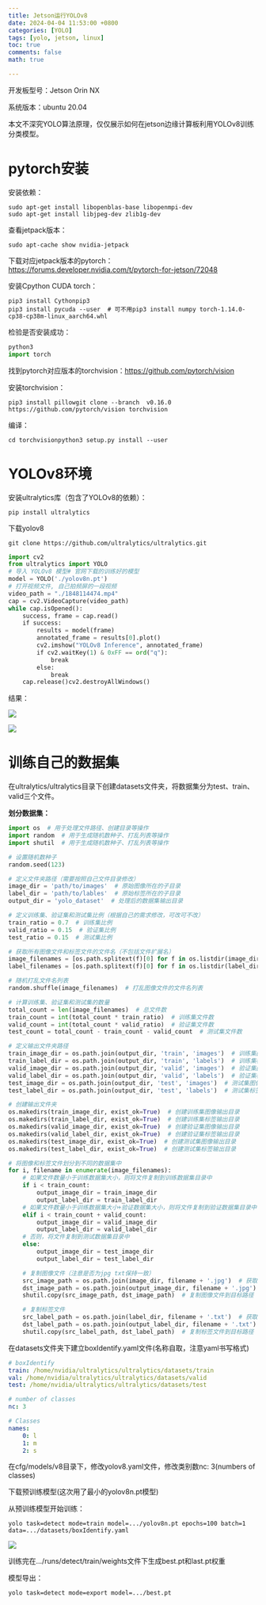 ```yaml
---
title: Jetson运行YOLOv8
date: 2024-04-04 11:53:00 +0800
categories: [YOLO]
tags: [yolo, jetson, linux]
toc: true 
comments: false
math: true

---
```


开发板型号：Jetson Orin NX

系统版本：ubuntu 20.04

本文不深究YOLO算法原理，仅仅展示如何在jetson边缘计算板利用YOLOv8训练分类模型。

# pytorch安装

安装依赖：

```shell
sudo apt-get install libopenblas-base libopenmpi-dev
sudo apt-get install libjpeg-dev zlib1g-dev
```

查看jetpack版本：

```shell
sudo apt-cache show nvidia-jetpack
```

下载对应jetpack版本的pytorch：https://forums.developer.nvidia.com/t/pytorch-for-jetson/72048

安装Cpython CUDA torch：

```shell
pip3 install Cythonpip3 
pip3 install pycuda --user  # 可不用pip3 install numpy torch-1.14.0-cp38-cp38m-linux_aarch64.whl
```

检验是否安装成功：

```python
python3 
import torch
```

找到pytorch对应版本的torchvision：https://github.com/pytorch/vision

安装torchvision：

```shell
pip3 install pillowgit clone --branch  v0.16.0 https://github.com/pytorch/vision torchvision
```

编译：

```shell
cd torchvisionpython3 setup.py install --user
```

# YOLOv8环境

安装ultralytics库（包含了YOLOv8的依赖）：

```shell
pip install ultralytics
```

下载yolov8

```git
git clone https://github.com/ultralytics/ultralytics.git
```

```python
import cv2
from ultralytics import YOLO
# 导入 YOLOv8 模型# 官网下载的训练好的模型
model = YOLO('./yolov8n.pt')
# 打开视频文件, 自己拍频屏的一段视频
video_path = "./1848114474.mp4"
cap = cv2.VideoCapture(video_path)
while cap.isOpened():    
    success, frame = cap.read()    
    if success:        
        results = model(frame)        
        annotated_frame = results[0].plot()        
        cv2.imshow("YOLOv8 Inference", annotated_frame)        
        if cv2.waitKey(1) & 0xFF == ord("q"):            
            break    
        else:        
            break
    cap.release()cv2.destroyAllWindows()
```

结果：

![](/assets/img/jetsonYOLO1.png)

![](/assets/img/jetsonYOLO2.png)

# 训练自己的数据集

在ultralytics/ultralytics目录下创建datasets文件夹，将数据集分为test、train、valid三个文件。

**划分数据集：**

```python
import os  # 用于处理文件路径、创建目录等操作
import random  # 用于生成随机数种子、打乱列表等操作
import shutil  # 用于生成随机数种子、打乱列表等操作

# 设置随机数种子
random.seed(123)

# 定义文件夹路径（需要按照自己文件目录修改）
image_dir = 'path/to/images'  # 原始图像所在的子目录
label_dir = 'path/to/lables'  # 原始标签所在的子目录
output_dir = 'yolo_dataset'  # 处理后的数据集输出目录

# 定义训练集、验证集和测试集比例（根据自己的需求修改，可改可不改）
train_ratio = 0.7  # 训练集比例
valid_ratio = 0.15  # 验证集比例
test_ratio = 0.15  # 测试集比例

# 获取所有图像文件和标签文件的文件名（不包括文件扩展名）
image_filenames = [os.path.splitext(f)[0] for f in os.listdir(image_dir)]  # 提取所有图像文件的文件名列表
label_filenames = [os.path.splitext(f)[0] for f in os.listdir(label_dir)]  # 提取所有标签文件的文件名列表

# 随机打乱文件名列表
random.shuffle(image_filenames)  # 打乱图像文件的文件名列表

# 计算训练集、验证集和测试集的数量
total_count = len(image_filenames)  # 总文件数
train_count = int(total_count * train_ratio)  # 训练集文件数
valid_count = int(total_count * valid_ratio)  # 验证集文件数
test_count = total_count - train_count - valid_count  # 测试集文件数

# 定义输出文件夹路径
train_image_dir = os.path.join(output_dir, 'train', 'images')  # 训练集图像输出目录
train_label_dir = os.path.join(output_dir, 'train', 'labels')  # 训练集标签输出目录
valid_image_dir = os.path.join(output_dir, 'valid', 'images')  # 验证集图像输出目录
valid_label_dir = os.path.join(output_dir, 'valid', 'labels')  # 验证集标签输出目录
test_image_dir = os.path.join(output_dir, 'test', 'images')  # 测试集图像输出目录
test_label_dir = os.path.join(output_dir, 'test', 'labels')  # 测试集标签输出目录

# 创建输出文件夹
os.makedirs(train_image_dir, exist_ok=True)  # 创建训练集图像输出目录
os.makedirs(train_label_dir, exist_ok=True)  # 创建训练集标签输出目录
os.makedirs(valid_image_dir, exist_ok=True)  # 创建验证集图像输出目录
os.makedirs(valid_label_dir, exist_ok=True)  # 创建验证集标签输出目录
os.makedirs(test_image_dir, exist_ok=True)  # 创建测试集图像输出目录
os.makedirs(test_label_dir, exist_ok=True)  # 创建测试集标签输出目录

# 将图像和标签文件划分到不同的数据集中
for i, filename in enumerate(image_filenames):
    # 如果文件数量小于训练数据集大小，则将文件复制到训练数据集目录中
    if i < train_count:
        output_image_dir = train_image_dir
        output_label_dir = train_label_dir
    # 如果文件数量小于训练数据集大小+验证数据集大小，则将文件复制到验证数据集目录中
    elif i < train_count + valid_count:
        output_image_dir = valid_image_dir
        output_label_dir = valid_label_dir
    # 否则，将文件复制到测试数据集目录中
    else:
        output_image_dir = test_image_dir
        output_label_dir = test_label_dir

    # 复制图像文件（注意是否为jpg txt保持一致）
    src_image_path = os.path.join(image_dir, filename + '.jpg')  # 获取图像文件的源路径
    dst_image_path = os.path.join(output_image_dir, filename + '.jpg')  # 获取图像文件的目标路径
    shutil.copy(src_image_path, dst_image_path)  # 复制图像文件到目标路径

    # 复制标签文件
    src_label_path = os.path.join(label_dir, filename + '.txt')  # 获取标签文件的源路径
    dst_label_path = os.path.join(output_label_dir, filename + '.txt')  # 获取标签文件的目标路径
    shutil.copy(src_label_path, dst_label_path)  # 复制标签文件到目标路径
```

在datasets文件夹下建立boxIdentify.yaml文件(名称自取，注意yaml书写格式)

```yaml
# boxIdentify
train: /home/nvidia/ultralytics/ultralytics/datasets/train
val: /home/nvidia/ultralytics/ultralytics/datasets/valid
test: /home/nvidia/ultralytics/ultralytics/datasets/test

# number of classes
nc: 3

# Classes
names:
    0: l
    1: m
    2: s
```

在cfg/models/v8目录下，修改yolov8.yaml文件，修改类别数nc: 3(numbers of classes)

下载预训练模型(这次用了最小的yolov8n.pt模型)

从预训练模型开始训练：

```shell
yolo task=detect mode=train model=.../yolov8n.pt epochs=100 batch=1 data=.../datasets/boxIdentify.yaml
```

![](/assets/img/jetsonYOLO3.png)

训练完在.../runs/detect/train/weights文件下生成best.pt和last.pt权重

模型导出：

```shell
yolo task=detect mode=export model=.../best.pt
```
